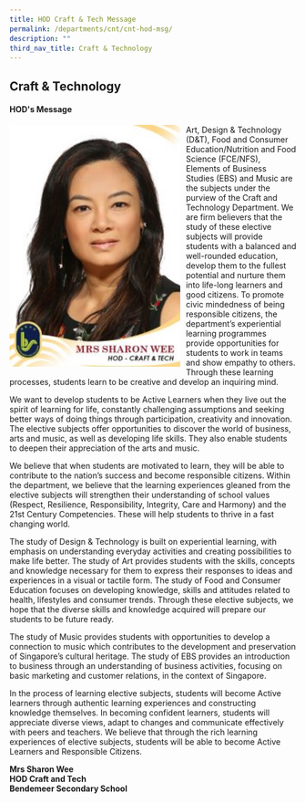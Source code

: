```yaml
---
title: HOD Craft & Tech Message
permalink: /departments/cnt/cnt-hod-msg/
description: ""
third_nav_title: Craft & Technology
---
```

## **Craft & Technology**

#### HOD's Message

<p style="float:left; margin: 0 10px 0px 0">  
<img src="/images/Departments/ct-hod-212x300.jpg" alt="Principal" style="width:300px" /></p>  
<p style="text-align:justify">

Art, Design & Technology (D&T), Food and Consumer Education/Nutrition and Food Science (FCE/NFS), Elements of Business Studies (EBS) and Music are the subjects under the purview of the Craft and Technology Department. We are firm believers that the study of these elective subjects will provide students with a balanced and well-rounded education, develop them to the fullest potential and nurture them into life-long learners and good citizens. To promote civic mindedness of being responsible citizens, the department’s experiential learning programmes provide opportunities for students to work in teams and show empathy to others. Through these learning processes, students learn to be creative and develop an inquiring mind.

We want to develop students to be Active Learners when they live out the spirit of learning for life, constantly challenging assumptions and seeking better ways of doing things through participation, creativity and innovation. The elective subjects offer opportunities to discover the world of business, arts and music, as well as developing life skills. They also enable students to deepen their appreciation of the arts and music.

We believe that when students are motivated to learn, they will be able to contribute to the nation’s success and become responsible citizens. Within the department, we believe that the learning experiences gleaned from the elective subjects will strengthen their understanding of school values (Respect, Resilience, Responsibility, Integrity, Care and Harmony) and the 21st Century Competencies. These will help students to thrive in a fast changing world.

The study of Design & Technology is built on experiential learning, with emphasis on understanding everyday activities and creating possibilities to make life better. The study of Art provides students with the skills, concepts and knowledge necessary for them to express their responses to ideas and experiences in a visual or tactile form. The study of Food and Consumer Education focuses on developing knowledge, skills and attitudes related to health, lifestyles and consumer trends. Through these elective subjects, we hope that the diverse skills and knowledge acquired will prepare our students to be future ready.

The study of Music provides students with opportunities to develop a connection to music which contributes to the development and preservation of Singapore’s cultural heritage. The study of EBS provides an introduction to business through an understanding of business activities, focusing on basic marketing and customer relations, in the context of Singapore.

In the process of learning elective subjects, students will become Active learners through authentic learning experiences and constructing knowledge themselves. In becoming confident learners, students will appreciate diverse views, adapt to changes and communicate effectively with peers and teachers.  We believe that through the rich learning experiences of elective subjects, students will be able to become Active Learners and Responsible Citizens.
</p>

**Mrs Sharon Wee <br>
HOD Craft and Tech <br>
Bendemeer Secondary School**